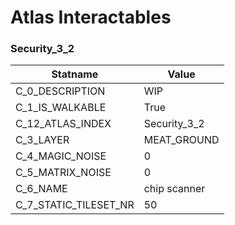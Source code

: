 

# Atlas Interactables





### Security_3_2
| Statname | Value | 
|  --  |  --  | 
| C_0_DESCRIPTION | WIP                                                                    | 
| C_1_IS_WALKABLE | True | 
| C_12_ATLAS_INDEX | Security_3_2 | 
| C_3_LAYER | MEAT_GROUND | 
| C_4_MAGIC_NOISE | 0 | 
| C_5_MATRIX_NOISE | 0 | 
| C_6_NAME | chip scanner | 
| C_7_STATIC_TILESET_NR | 50 | 

